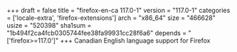+++
draft = false
title = "firefox-en-ca 117.0-1"
version = "117.0-1"
categories = ['locale-extra', 'firefox-extensions']
arch = "x86_64"
size = "466628"
usize = "520398"
sha1sum = "1b494f2ca4fcb0305744fee38fa99931cc28f6a6"
depends = "['firefox>=117.0']"
+++
Canadian English language support for Firefox